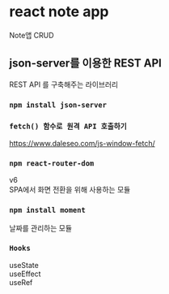 # react note app

Note앱 CRUD

## json-server를 이용한 REST API

REST API 를 구축해주는 라이브러리

### `npm install json-server`

### `fetch() 함수로 원격 API 호출하기`

https://www.daleseo.com/js-window-fetch/

### `npm react-router-dom`

v6  
SPA에서 화면 전환을 위해 사용하는 모듈

### `npm install moment`

날짜를 관리하는 모듈

### `Hooks`

useState  
useEffect  
useRef
